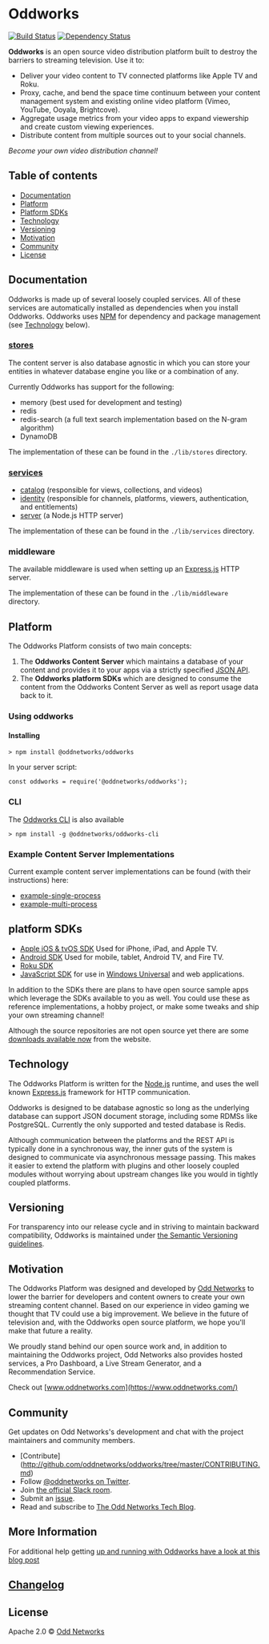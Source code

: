 # Oddworks

[![Build Status](https://travis-ci.org/oddnetworks/oddworks.svg?branch=master)](https://travis-ci.org/oddnetworks/oddworks)
[![Dependency Status](https://david-dm.org/oddnetworks/oddworks.svg)](https://david-dm.org/oddnetworks/oddworks)

__Oddworks__ is an open source video distribution platform built to destroy the barriers to streaming television. Use it to:

* Deliver your video content to TV connected platforms like Apple TV and Roku.
* Proxy, cache, and bend the space time continuum between your content management system and existing online video platform (Vimeo, YouTube, Ooyala, Brightcove).
* Aggregate usage metrics from your video apps to expand viewership and create custom viewing experiences.
* Distribute content from multiple sources out to your social channels.

_Become your own video distribution channel!_

## Table of contents

* [Documentation](#documentation)
* [Platform](#platform)
* [Platform SDKs](#platform-sdks)
* [Technology](#technology)
* [Versioning](#versioning)
* [Motivation](#motivation)
* [Community](#community)
* [License](#license)

## Documentation

Oddworks is made up of several loosely coupled services. All of these services are automatically installed as dependencies when you install Oddworks. Oddworks uses [NPM](https://www.npmjs.com/) for dependency and package management (see [Technology](#technology) below).

### [stores](https://github.com/oddnetworks/oddworks/tree/master/lib/stores)

The content server is also database agnostic in which you can store your entities in whatever database engine you like or a combination of any.

Currently Oddworks has support for the following:

- memory (best used for development and testing)
- redis
- redis-search (a full text search implementation based on the N-gram algorithm)
- DynamoDB

The implementation of these can be found in the `./lib/stores` directory.

### [services](https://github.com/oddnetworks/oddworks/tree/master/lib/services)

- [catalog](https://github.com/oddnetworks/oddworks/blob/master/lib/services/catalog) (responsible for views, collections, and videos)
- [identity](https://github.com/oddnetworks/oddworks/blob/master/lib/services/identity) (responsible for channels, platforms, viewers, authentication, and entitlements)
- [server](https://github.com/oddnetworks/oddworks/blob/master/lib/services/identity) (a Node.js HTTP server)

The implementation of these can be found in the `./lib/services` directory.

### middleware

The available middleware is used when setting up an [Express.js](http://expressjs.com/) HTTP server.

The implementation of these can be found in the `./lib/middleware` directory.

## Platform

The Oddworks Platform consists of two main concepts:

1. The __Oddworks Content Server__ which maintains a database of your content and provides it to your apps via a strictly specified [JSON API](http://jsonapi.org/).
2. The __Oddworks platform SDKs__ which are designed to consume the content from the Oddworks Content Server as well as report usage data back to it.

### Using oddworks

#### Installing

```
> npm install @oddnetworks/oddworks
```

In your server script:

```
const oddworks = require('@oddnetworks/oddworks');
```

### CLI

The [Oddworks CLI](https://github.com/oddnetworks/oddworks-cli) is also available

```
> npm install -g @oddnetworks/oddworks-cli
```

### Example Content Server Implementations

Current example content server implementations can be found (with their instructions) here:

- [example-single-process](https://github.com/oddnetworks/example-single-process)
- [example-multi-process](https://github.com/oddnetworks/example-multi-process)

## platform SDKs

* [Apple iOS & tvOS SDK](https://github.com/oddnetworks/oddworks-ios-tvos-sdk) Used for iPhone, iPad, and Apple TV.
* [Android SDK](https://github.com/oddnetworks/oddworks-android-sdk) Used for mobile, tablet, Android TV, and Fire TV.
* [Roku SDK](https://github.com/oddnetworks/odd-roku-sdk)
* [JavaScript SDK](https://github.com/oddnetworks/odd-javascript-sdk) for use in [Windows Universal](https://msdn.microsoft.com/en-us/windows/uwp/get-started/universal-application-platform-guide) and web applications.

In addition to the SDKs there are plans to have open source sample apps which leverage the SDKs available to you as well. You could use these as reference implementations, a hobby project, or make some tweaks and ship your own streaming channel!

Although the source repositories are not open source yet there are some [downloads available now](https://www.oddnetworks.com/documentation/sampleapps/) from the website.

## Technology

The Oddworks Platform is written for the [Node.js](https://nodejs.org/) runtime, and uses the well known [Express.js](http://expressjs.com/) framework for HTTP communication.

Oddworks is designed to be database agnostic so long as the underlying database can support JSON document storage, including some RDMSs like PostgreSQL. Currently the only supported and tested database is Redis.

Although communication between the platforms and the REST API is typically done in a synchronous way, the inner guts of the system is designed to communicate via asynchronous message passing. This makes it easier to extend the platform with plugins and other loosely coupled modules without worrying about upstream changes like you would in tightly coupled platforms.

## Versioning

For transparency into our release cycle and in striving to maintain backward compatibility, Oddworks is maintained under [the Semantic Versioning guidelines](http://semver.org/).

## Motivation

The Oddworks Platform was designed and developed by [Odd Networks](https://www.oddnetworks.com/) to lower the barrier for developers and content owners to create your own streaming content channel. Based on our experience in video gaming we thought that TV could use a big improvement. We believe in the future of television and, with the Oddworks open source platform, we hope you'll make that future a reality.

We proudly stand behind our open source work and, in addition to maintaining the Oddworks project, Odd Networks also provides hosted services, a Pro Dashboard, a Live Stream Generator, and a Recommendation Service.

Check out [www.oddnetworks.com](https://www.oddnetworks.com/)

## Community

Get updates on Odd Networks's development and chat with the project maintainers and community members.

* [Contribute] (http://github.com/oddnetworks/oddworks/tree/master/CONTRIBUTING.md)
* Follow [@oddnetworks on Twitter](https://twitter.com/Oddnetworks).
* Join [the official Slack room](http://slack.oddnetworks.com/).
* Submit an [issue](https://github.com/oddnetworks/oddworks/issues).
* Read and subscribe to [The Odd Networks Tech Blog](http://oddcast.oddnetworks.com/).

## More Information

For additional help getting [up and running with Oddworks have a look at this blog post](https://medium.com/@OddNetworks/up-and-running-with-the-oddworks-server-199c897c4224#.n0pes4t1n)

## [Changelog](http://github.com/oddnetworks/oddworks/tree/master/CHANGELOG.md)

## License

Apache 2.0 © [Odd Networks](http://oddnetworks.com)
